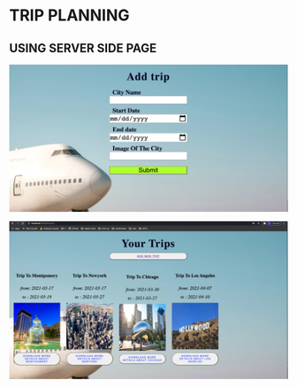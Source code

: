 # TRIP PLANNING 

## USING SERVER SIDE PAGE

![Trips](https://github.com/neilshah101/daily-practise/blob/main/weekly%20journal/week_7/day2/assignment-1/screenshots/Screen%20Shot%202021-03-16%20at%208.08.30%20PM.png)


![Trips](https://github.com/neilshah101/daily-practise/blob/main/weekly%20journal/week_7/day2/assignment-1/screenshots/Screen%20Shot%202021-03-16%20at%208.08.10%20PM.png)

